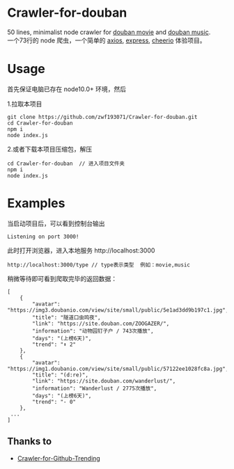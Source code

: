 # Crawler-for-douban
50 lines, minimalist node crawler for [douban movie](https://movie.douban.com/chart) and [douban music](https://music.douban.com/chart).  
一个73行的 node 爬虫，一个简单的 [axios](https://github.com/axios/axios), [express](https://github.com/expressjs/express), [cheerio](https://github.com/cheeriojs/cheerio) 体验项目。  

# Usage

首先保证电脑已存在 node10.0+ 环境，然后  

1.拉取本项目  
```
git clone https://github.com/zwf193071/Crawler-for-douban.git
cd Crawler-for-douban
npm i
node index.js
```
2.或者下载本项目压缩包，解压
```
cd Crawler-for-douban  // 进入项目文件夹
npm i
node index.js
```

# Examples  
当启动项目后，可以看到控制台输出
```
Listening on port 3000!
```
此时打开浏览器，进入本地服务 http://localhost:3000
```
http://localhost:3000/type // type表示类型  例如：movie,music

```

稍微等待即可看到爬取完毕的返回数据：
```
[
    {
        "avatar": "https://img3.doubanio.com/view/site/small/public/5e1ad3dd9b197c1.jpg",
        "title": "隧道口虫鸣夜",
        "link": "https://site.douban.com/ZOOGAZER/",
        "information": "动物园钉子户 / 743次播放",
        "days": "(上榜6天)",
        "trend": "⬆ 2"
    },
    {
        "avatar": "https://img1.doubanio.com/view/site/small/public/57122ee1028fc8a.jpg",
        "title": "(d:re)",
        "link": "https://site.douban.com/wanderlust/",
        "information": "Wanderlust / 2775次播放",
        "days": "(上榜6天)",
        "trend": "- 0"
    },
 ...
]
```

## Thanks to
* [Crawler-for-Github-Trending](https://github.com/ZY2071/Crawler-for-Github-Trending)